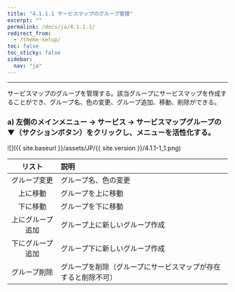 ```yaml
---
title: "4.1.1.1 サービスマップのグループ管理"
excerpt: ""
permalink: /docs/ja/4.1.1.1/
redirect_from:
  - /theme-setup/
toc: false
toc_sticky: false
sidebar:
  nav: "ja"
---
```


---
サービスマップのグループを管理する。該当グループにサービスマップを作成することができ、グループ名、色の変更、グループ追加、移動、削除ができる。

### a\) 左側のメインメニュー → サービス → サービスマップグループの ▼（サクションボタン）をクリックし、メニューを活性化する。
![]({{ site.baseurl }}/assets/JP/{{ site.version }}/4.1.1-1_1.png)

| リスト | 説明 |
| :---: | :--- |
| グループ変更 | グループ名、色の変更 |
| 上に移動 | グループを上に移動 |
| 下に移動 | グループを下に移動 |
| 上にグループ追加 | グループ上に新しいグループ作成 |
| 下にグループ追加 | グループ下に新しいグループ作成 |
| グループ削除 | グループを削除（グループにサービスマップが存在すると削除不可） |
